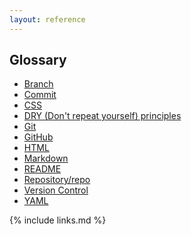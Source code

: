 ```yaml
---
layout: reference
---
```


## Glossary

- <a href="https://glosario.carpentries.org/en/#git_branch" class="glossary-definition">Branch</a>
- <a href="https://glosario.carpentries.org/en/#commit" class="glossary-definition">Commit</a>
- <a href="https://glosario.carpentries.org/en/#css" class="glossary-definition">CSS</a>
- <a href="https://carpentries.github.io/glosario/en/#dry" class="glossary-definition">DRY (Don't repeat yourself) principles</a>
- <a href="https://glosario.carpentries.org/en/#git" class="glossary-definition">Git</a>
- <a href="https://glosario.carpentries.org/en/#github" class="glossary-definition">GitHub</a>
- <a href="https://glosario.carpentries.org/en/#html" class="glossary-definition">HTML</a>  
- <a href="https://glosario.carpentries.org/en/#markdown" class="glossary-definition">Markdown</a> 
- <a href="https://carpentries.github.io/glosario/en/#readme" class="glossary-definition">README</a>
- <a href="https://glosario.carpentries.org/en/#repository" class="glossary-definition">Repository/repo</a>
- <a href="https://glosario.carpentries.org/en/#version_control_system" class="glossary-definition">Version Control</a>
- <a href="https://glosario.carpentries.org/en/#yaml" class="glossary-definition">YAML</a>

{% include links.md %}
